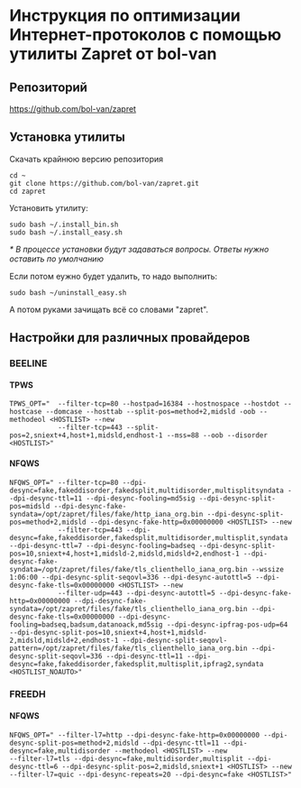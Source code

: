 # Инструкция по оптимизации Интернет-протоколов с помощью утилиты Zapret от bol-van

## Репозиторий

https://github.com/bol-van/zapret

## Установка утилиты

Скачать крайнюю версию репозитория

```
cd ~
git clone https://github.com/bol-van/zapret.git
cd zapret
```
Установить утилиту:

```
sudo bash ~/.install_bin.sh
sudo bash ~/.install_easy.sh
```

_* В процессе установки будут задаваться вопросы. Ответы нужно оставить по умолчанию_

Если потом еужно будет удалить, то надо выполнить:

```
sudo bash ~/uninstall_easy.sh
```

А потом руками зачищать всё со словами "zapret".

## Настройки для различных провайдеров

### BEELINE

#### TPWS

```
TPWS_OPT="	--filter-tcp=80 --hostpad=16384 --hostnospace --hostdot --hostcase --domcase --hosttab --split-pos=method+2,midsld -oob --methodeol <HOSTLIST> --new
			--filter-tcp=443 --split-pos=2,sniext+4,host+1,midsld,endhost-1 --mss=88 --oob --disorder <HOSTLIST>"
```

#### NFQWS

```
NFQWS_OPT="	--filter-tcp=80 --dpi-desync=fake,fakeddisorder,fakedsplit,multidisorder,multisplitsyndata --dpi-desync-ttl=11 --dpi-desync-fooling=md5sig --dpi-desync-split-pos=midsld --dpi-desync-fake-syndata=/opt/zapret/files/fake/http_iana_org.bin --dpi-desync-split-pos=method+2,midsld --dpi-desync-fake-http=0x00000000 <HOSTLIST> --new
			--filter-tcp=443 --dpi-desync=fake,fakeddisorder,fakedsplit,multidisorder,multisplit,syndata --dpi-desync-ttl=7 --dpi-desync-fooling=badseq --dpi-desync-split-pos=10,sniext+4,host+1,midsld-2,midsld,midsld+2,endhost-1 --dpi-desync-fake-syndata=/opt/zapret/files/fake/tls_clienthello_iana_org.bin --wssize 1:06:00 --dpi-desync-split-seqovl=336 --dpi-desync-autottl=5 --dpi-desync-fake-tls=0x00000000 <HOSTLIST> --new
			--filter-udp=443 --dpi-desync-autottl=5 --dpi-desync-fake-http=0x00000000 --dpi-desync-fake-syndata=/opt/zapret/files/fake/tls_clienthello_iana_org.bin --dpi-desync-fake-tls=0x00000000 --dpi-desync-fooling=badseq,badsum,datanoack,md5sig --dpi-desync-ipfrag-pos-udp=64 --dpi-desync-split-pos=10,sniext+4,host+1,midsld-2,midsld,midsld+2,endhost-1 --dpi-desync-split-seqovl-pattern=/opt/zapret/files/fake/tls_clienthello_iana_org.bin --dpi-desync-split-seqovl=336 --dpi-desync-ttl=11 --dpi-desync=fake,fakeddisorder,fakedsplit,multisplit,ipfrag2,syndata <HOSTLIST_NOAUTO>"
```

### FREEDH

#### NFQWS

```
NFQWS_OPT=" --filter-l7=http --dpi-desync-fake-http=0x00000000 --dpi-desync-split-pos=method+2,midsld --dpi-desync-ttl=11 --dpi-desync=fake,multidisorder --methodeol <HOSTLIST> --new
--filter-l7=tls --dpi-desync=fake,multidisorder,multisplit --dpi-desync-ttl=6 --dpi-desync-split-pos=2,midsld,sniext+1 <HOSTLIST> --new
--filter-l7=quic --dpi-desync-repeats=20 --dpi-desync=fake <HOSTLIST>"
```
